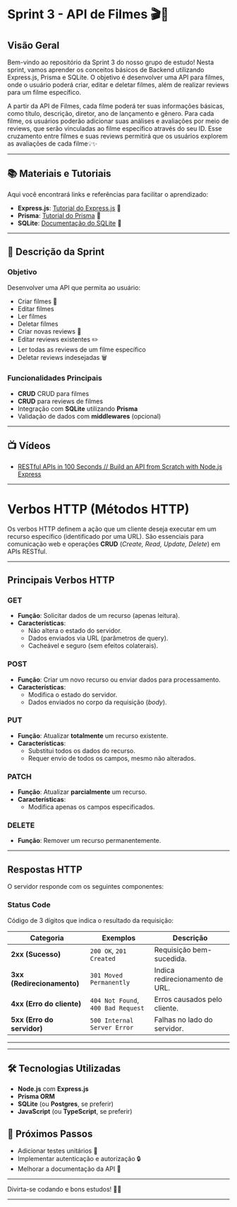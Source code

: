 # Sprint 3 - API de Filmes 🎬🚀

## Visão Geral

Bem-vindo ao repositório da Sprint 3 do nosso grupo de estudo! Nesta sprint, vamos aprender os conceitos básicos de Backend utilizando Express.js, Prisma e SQLite. O objetivo é desenvolver uma API para filmes, onde o usuário poderá criar, editar e deletar filmes, além de realizar reviews para um filme específico.

A partir da API de Filmes, cada filme poderá ter suas informações básicas, como título, descrição, diretor, ano de lançamento e gênero. Para cada filme, os usuários poderão adicionar suas análises e avaliações por meio de reviews, que serão vinculadas ao filme específico através do seu ID. Esse cruzamento entre filmes e suas reviews permitirá que os usuários explorem as avaliações de cada filme💡✨

---

## 📚 Materiais e Tutoriais

Aqui você encontrará links e referências para facilitar o aprendizado:
- **Express.js**: [Tutorial do Express.js](https://expressjs.com/pt-br/) 🎥
- **Prisma**: [Tutorial do Prisma](https://www.prisma.io/docs/getting-started/quickstart-sqlite) 🎥
- **SQLite**: [Documentação do SQLite](https://www.sqlite.org/docs.html) 📖


---

## 🚀 Descrição da Sprint

### Objetivo
Desenvolver uma API que permita ao usuário:
- Criar filmes 📜
- Editar filmes
- Ler filmes
- Deletar filmes
- Criar novas reviews 🎯
- Editar reviews existentes ✏️
- Ler todas as reviews de um filme específico
- Deletar reviews indesejadas 🗑️

### Funcionalidades Principais
- **CRUD** CRUD para filmes
- **CRUD** para reviews de filmes
- Integração com **SQLite** utilizando **Prisma**
- Validação de dados com **middlewares** (opcional)

---

## 📺 Vídeos

- [RESTful APIs in 100 Seconds // Build an API from Scratch with Node.js Express](https://www.youtube.com/watch?v=-MTSQjw5DrM&t=260s&ab_channel=Fireship)

---

# Verbos HTTP (Métodos HTTP)  
Os verbos HTTP definem a ação que um cliente deseja executar em um recurso específico (identificado por uma URL). São essenciais para comunicação web e operações **CRUD** (*Create, Read, Update, Delete*) em APIs RESTful.

---

## Principais Verbos HTTP  

### **GET**  
- **Função**: Solicitar dados de um recurso (apenas leitura).  
- **Características**:  
  - Não altera o estado do servidor.  
  - Dados enviados via URL (parâmetros de query).  
  - Cacheável e seguro (sem efeitos colaterais).  

### **POST**  
- **Função**: Criar um novo recurso ou enviar dados para processamento.  
- **Características**:  
  - Modifica o estado do servidor.  
  - Dados enviados no corpo da requisição (*body*).  

### **PUT**  
- **Função**: Atualizar **totalmente** um recurso existente.  
- **Características**:  
  - Substitui todos os dados do recurso.  
  - Requer envio de todos os campos, mesmo não alterados.  

### **PATCH**  
- **Função**: Atualizar **parcialmente** um recurso.  
- **Características**:  
  - Modifica apenas os campos especificados.  

### **DELETE**  
- **Função**: Remover um recurso permanentemente.  

---

## Respostas HTTP  
O servidor responde com os seguintes componentes:  

### **Status Code**  
Código de 3 dígitos que indica o resultado da requisição:  

| Categoria          | Exemplos                   | Descrição                          |  
|---------------------|----------------------------|------------------------------------|  
| **2xx (Sucesso)**   | `200 OK`, `201 Created`    | Requisição bem-sucedida.           |  
| **3xx (Redirecionamento)** | `301 Moved Permanently` | Indica redirecionamento de URL.    |  
| **4xx (Erro do cliente)** | `404 Not Found`, `400 Bad Request` | Erros causados pelo cliente. |  
| **5xx (Erro do servidor)** | `500 Internal Server Error` | Falhas no lado do servidor.    |  

---

---

## 🛠️ Tecnologias Utilizadas

- **Node.js** com **Express.js**
- **Prisma ORM**
- **SQLite** (ou **Postgres**, se preferir)
- **JavaScript** (ou **TypeScript**, se preferir)

## 🎯 Próximos Passos

- Adicionar testes unitários 🧪
- Implementar autenticação e autorização 🔒
- Melhorar a documentação da API 📖

---

Divirta-se codando e bons estudos! 🚀✨

--------------------------------------------------
